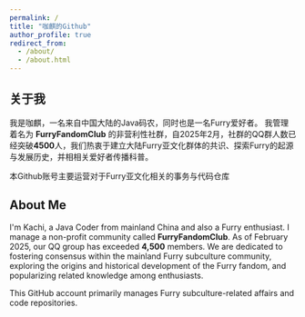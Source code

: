 ```yaml
---
permalink: /
title: "咖麒的Github"
author_profile: true
redirect_from: 
  - /about/
  - /about.html
---
```

## 关于我
我是咖麒，一名来自中国大陆的Java码农，同时也是一名Furry爱好者。
我管理着名为 **FurryFandomClub** 的非营利性社群，自2025年2月，社群的QQ群人数已经突破**4500**人，我们热衷于建立大陆Furry亚文化群体的共识、探索Furry的起源与发展历史，并相相关爱好者传播科普。 

本Github账号主要运营对于Furry亚文化相关的事务与代码仓库

## About Me
I'm Kachi, a Java Coder from mainland China and also a Furry enthusiast.
I manage a non-profit community called **FurryFandomClub**. As of February 2025, our QQ group has exceeded **4,500** members. We are dedicated to fostering consensus within the mainland Furry subculture community, exploring the origins and historical development of the Furry fandom, and popularizing related knowledge among enthusiasts.

This GitHub account primarily manages Furry subculture-related affairs and code repositories.

